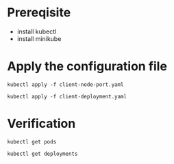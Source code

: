 # Prereqisite
- install kubectl
- install minikube
# Apply the configuration file
`kubectl apply -f client-node-port.yaml`

`kubectl apply -f client-deployment.yaml`

# Verification
`kubectl get pods`

`kubectl get deployments`